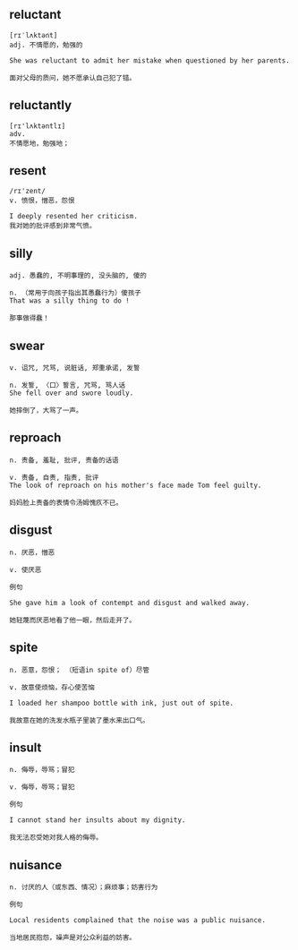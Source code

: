 ## reluctant
```
[rɪˈlʌktənt]
adj. 不情愿的，勉强的

She was reluctant to admit her mistake when questioned by her parents.

面对父母的质问，她不愿承认自己犯了错。
```

## reluctantly
```
[rɪ'lʌktəntlɪ]
adv.
不情愿地，勉强地；
```

## resent
```
/rɪ'zent/
v. 愤恨，憎恶，怨恨

I deeply resented her criticism.
我对她的批评感到非常气愤。
```
## silly
```
adj. 愚蠢的, 不明事理的, 没头脑的, 傻的

n. （常用于向孩子指出其愚蠢行为）傻孩子
That was a silly thing to do !

那事做得蠢！
```
## swear
```
v. 诅咒, 咒骂, 说脏话, 郑重承诺, 发誓

n. 发誓, 〈口〉誓言, 咒骂, 骂人话
She fell over and swore loudly.

她摔倒了，大骂了一声。
```
## reproach
```
n. 责备, 羞耻, 批评, 责备的话语

v. 责备, 自责, 指责, 批评
The look of reproach on his mother's face made Tom feel guilty.

妈妈脸上责备的表情令汤姆愧疚不已。
```
## disgust
```
n. 厌恶，憎恶

v. 使厌恶

例句

She gave him a look of contempt and disgust and walked away.

她轻蔑而厌恶地看了他一眼，然后走开了。
```
## spite
```
n. 恶意，怨恨； （短语in spite of）尽管

v. 故意使烦恼，存心使苦恼

I loaded her shampoo bottle with ink, just out of spite.

我故意在她的洗发水瓶子里装了墨水来出口气。
```
## insult
```
n. 侮辱，辱骂；冒犯

v. 侮辱，辱骂；冒犯

例句

I cannot stand her insults about my dignity.

我无法忍受她对我人格的侮辱。
```
## nuisance
```
n. 讨厌的人（或东西、情况）；麻烦事；妨害行为

例句

Local residents complained that the noise was a public nuisance.

当地居民抱怨，噪声是对公众利益的妨害。
```